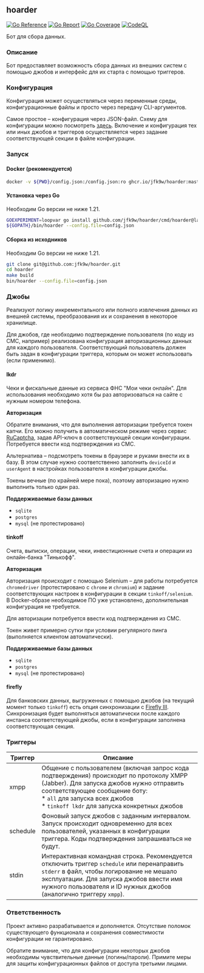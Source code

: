 ## hoarder

[![Go Reference](https://pkg.go.dev/badge/github.com/jfk9w/hoarder.svg)](https://pkg.go.dev/github.com/jfk9w/hoarder)
[![Go Report](https://goreportcard.com/badge/github.com/jfk9w/hoarder)](https://goreportcard.com/report/github.com/jfk9w/hoarder)
[![Go Coverage](https://github.com/jfk9w/hoarder/wiki/coverage.svg)](https://raw.githack.com/wiki/jfk9w/hoarder/coverage.html)
[![CodeQL](https://github.com/jfk9w/hoarder/workflows/CodeQL/badge.svg)](https://github.com/jfk9w/hoarder/actions?query=workflow%3ACodeQL)

Бот для сбора данных.

### Описание

Бот предоставляет возможность сбора данных из внешних систем с помощью джобов
и интерфейс для их старта с помощью триггеров.

### Конфигурация

Конфигурация может осуществляться через переменные среды, конфигурационные файлы и просто
через передачу CLI-аргументов.

Самое простое – конфигурация через JSON-файл. Схему для конфигурации можно посмотреть 
[здесь](https://github.com/jfk9w/hoarder/blob/master/config/schema.yaml). Включение и конфигурация
тех или иных джобов и триггеров осуществляется через задание соответствующей секции в файле
конфигурации.

### Запуск

#### Docker (рекомендуется)

```bash
docker -v ${PWD}/config.json:/config.json:ro ghcr.io/jfk9w/hoarder:master --config.file=/config.json
```

#### Установка через Go

Необходим Go версии не ниже 1.21.

```bash
GOEXPERIMENT=loopvar go install github.com/jfk9w/hoarder/cmd/hoarder@latest
${GOPATH}/bin/hoarder --config.file=config.json
```

#### Сборка из исходников

Необходим Go версии не ниже 1.21.

```bash
git clone git@github.com:jfk9w/hoarder.git
cd hoarder
make build
bin/hoarder --config.file=config.json
```

### Джобы

Реализуют логику инкрементального или полного извлечения данных из 
внешней системы, преобразования их и сохранения в некоторое хранилище.

Для джобов, где необходимо подтверждение пользователя (по коду из СМС, например)
реализована конфигурация авторизационных данных для каждого пользователя. Соответствующий
пользователь должен быть задан в конфигурации триггера, которым он может использовать
(если применимо).

#### lkdr

Чеки и фискальные данные из сервиса ФНС "Мои чеки онлайн". Для использования необходимо хотя бы
раз авторизоваться на сайте с нужным номером телефона.

**Авторизация**

Обратите внимания, что для выполнения авторизации требуется токен капчи. Его можно получить в автоматическом
режиме через сервис [RuCaptcha](https://rucaptcha.com), задав API-ключ в соответствующей секции конфигурации.
Потребуется ввести код подтверждения из СМС.

Альтернатива – подсмотреть токены в браузере и руками внести их в базу.
В этом случае нужно соответственно заполнить `deviceId` и `userAgent` в настройках пользователя в конфигурации джобы.

Токены вечные (по крайней мере пока), поэтому авторизацию нужно выполнить только один раз.

**Поддерживаемые базы данных**

* `sqlite`
* `postgres`
* `mysql` (не протестировано)

#### tinkoff

Счета, выписки, операции, чеки, инвестиционные счета и операции из онлайн-банка "Тинькофф".

**Авторизация**

Авторизация происходит с помощью Selenium – для работы потребуется `chromedriver` (протестировано с `chrome` и `chromium`) и задание соответствующих
настроек в конфигурации в секции `tinkoff/selenium`.
В Docker-образе необходимое ПО уже установлено, дополнительная конфигурация не требуется.

Для авторизации потребуется ввести код подтверждения из СМС.

Токен живет примерно сутки при условии регулярного пинга (выполняется клиентом автоматически).

**Поддерживаемые базы данных**

* `sqlite`
* `postgres`
* `mysql` (не протестировано)

#### firefly

Для банковских данных, выгруженных с помощью джобов (на текущий момент только `tinkoff`) есть опция синхронизации
с [Firefly III](https://www.firefly-iii.org/). Синхронизация будет выполняться автоматически после каждого инстанса
соответствующей джобы, если в конфигурации заполнена соответствующая секция.


### Триггеры

| Триггер  | Описание                                                                                                                                                                                                                                                    |
|----------|-------------------------------------------------------------------------------------------------------------------------------------------------------------------------------------------------------------------------------------------------------------|
| xmpp     | Общение с пользователем (включая запрос кода подтверждения) происходит по протоколу XMPP (Jabber). Для запуска джобов нужно отправить соответствующее сообщение боту:<br>* `all` для запуска всех джобов<br>* `tinkoff lkdr` для запуска конкретных джобов  |
| schedule | Фоновый запуск джобов с заданным интервалом. Запуск происходит одновременно для всех пользователей, указанных в конфигурации триггера. Коды подтверждения запрашиваться не будут.                                                                           |
| stdin    | Интерактивная командная строка. Рекомендуется отключить триггер `schedule` или перенаправить `stderr` в файл, чтобы логирование не мешало эксплуатации. Для запуска джобов ввести имя нужного пользователя и ID нужных джобов (аналогично триггеру `xmpp`). |

### Ответственность

Проект активно разрабатывается и дополняется. Отсутствие поломок существующего функционала и сохранения совместимости конфигурации не гарантировано.

Обратите внимание, что для конфигурации некоторых джобов необходимы чувствительные данные (логины/пароли).
Примите меры для защиты конфигурационных файлов от доступа третьими лицами.
